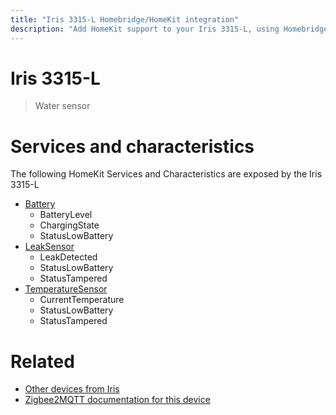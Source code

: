 ```yaml
---
title: "Iris 3315-L Homebridge/HomeKit integration"
description: "Add HomeKit support to your Iris 3315-L, using Homebridge, Zigbee2MQTT and homebridge-z2m."
---
```

<!---
This file has been GENERATED using src/docgen/docgen.ts
DO NOT EDIT THIS FILE MANUALLY!
-->
# Iris 3315-L
> Water sensor


# Services and characteristics
The following HomeKit Services and Characteristics are exposed by
the Iris 3315-L

* [Battery](../../battery.md)
  * BatteryLevel
  * ChargingState
  * StatusLowBattery
* [LeakSensor](../../sensors.md)
  * LeakDetected
  * StatusLowBattery
  * StatusTampered
* [TemperatureSensor](../../sensors.md)
  * CurrentTemperature
  * StatusLowBattery
  * StatusTampered


# Related
* [Other devices from Iris](../index.md#iris)
* [Zigbee2MQTT documentation for this device](https://www.zigbee2mqtt.io/devices/3315-L.html)
